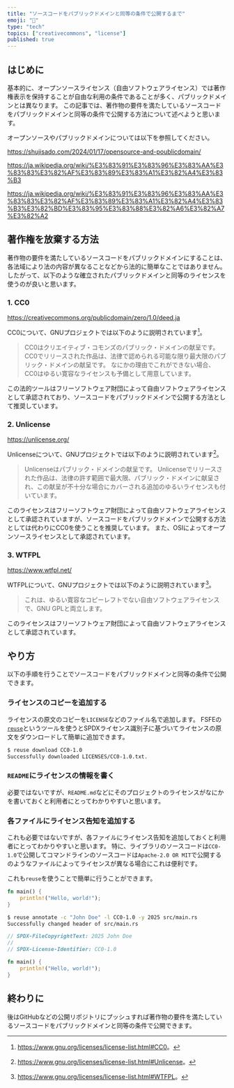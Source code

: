 ```yaml
---
title: "ソースコードをパブリックドメインと同等の条件で公開するまで"
emoji: "📄"
type: "tech"
topics: ["creativecommons", "license"]
published: true
---
```


## はじめに

基本的に、オープンソースライセンス（自由ソフトウェアライセンス）では著作権表示を保持することが自由な利用の条件であることが多く、パブリックドメインとは異なります。
この記事では、著作物の要件を満たしているソースコードをパブリックドメインと同等の条件で公開する方法について述べようと思います。

オープンソースやパブリックドメインについては以下を参照してください。

https://shujisado.com/2024/01/17/opensource-and-poublicdomain/

https://ja.wikipedia.org/wiki/%E3%83%91%E3%83%96%E3%83%AA%E3%83%83%E3%82%AF%E3%83%89%E3%83%A1%E3%82%A4%E3%83%B3

https://ja.wikipedia.org/wiki/%E3%83%91%E3%83%96%E3%83%AA%E3%83%83%E3%82%AF%E3%83%89%E3%83%A1%E3%82%A4%E3%83%B3%E3%82%BD%E3%83%95%E3%83%88%E3%82%A6%E3%82%A7%E3%82%A2

## 著作権を放棄する方法

著作物の要件を満たしているソースコードをパブリックドメインにすることは、各法域により法の内容が異なることなどから法的に簡単なことではありません。
したがって、以下のような確立されたパブリックドメインと同等のライセンスを使うのが良いと思います。

### 1. CC0

https://creativecommons.org/publicdomain/zero/1.0/deed.ja

CC0について、GNUプロジェクトでは以下のように説明されています[^gnu-cc0]。

> CC0はクリエイティブ・コモンズのパブリック・ドメインの献呈です。
> CC0でリリースされた作品は、法律で認められる可能な限り最大限のパブリック・ドメインの献呈です。
> なにかの理由でこれができない場合、CC0はゆるい寛容なライセンスも予備として用意しています。

この法的ツールはフリーソフトウェア財団によって自由ソフトウェアライセンスとして承認されており、ソースコードをパブリックドメインで公開する方法として推奨しています。

### 2. Unlicense

https://unlicense.org/

Unlicenseについて、GNUプロジェクトでは以下のように説明されています[^gnu-unlicense]。

> Unlicenseはパブリック・ドメインの献呈です。
> Unlicenseでリリースされた作品は、法律の許す範囲で最大限、パブリック・ドメインに献呈され、この献呈が不十分な場合にカバーされる追加のゆるいライセンスも付いています。

このライセンスはフリーソフトウェア財団によって自由ソフトウェアライセンスとして承認されていますが、ソースコードをパブリックドメインで公開する方法としては代わりにCC0を使うことを推奨しています。
また、OSIによってオープンソースライセンスとして承認されています。

### 3. WTFPL

https://www.wtfpl.net/

WTFPLについて、GNUプロジェクトでは以下のように説明されています[^gnu-wtfpl]。

> これは、ゆるい寛容なコピーレフトでない自由ソフトウェアライセンスで、GNU GPLと両立します。

このライセンスはフリーソフトウェア財団によって自由ソフトウェアライセンスとして承認されています。

## やり方

以下の手順を行うことでソースコードをパブリックドメインと同等の条件で公開できます。

### ライセンスのコピーを追加する

ライセンスの原文のコピーを`LICENSE`などのファイル名で追加します。
FSFEの[`reuse`](https://github.com/fsfe/reuse-tool)というツールを使うとSPDXライセンス識別子に基づいてライセンスの原文をダウンロードして簡単に追加できます。

```sh
$ reuse download CC0-1.0
Successfully downloaded LICENSES/CC0-1.0.txt.
```

### `README`にライセンスの情報を書く

必要ではないですが、`README.md`などにそのプロジェクトのライセンスがなにかを書いておくと利用者にとってわかりやすいと思います。

### 各ファイルにライセンス告知を追加する

これも必要ではないですが、各ファイルにライセンス告知を追加しておくと利用者にとってわかりやすいと思います。
特に、ライブラリのソースコードは`CC0-1.0`で公開してコマンドラインのソースコードは`Apache-2.0 OR MIT`で公開するのようなファイルによってライセンスが異なる場合にこれは便利です。

これも`reuse`を使うことで簡単に行うことができます。

```rust:main.rs
fn main() {
    println!("Hello, world!");
}
```

```sh
$ reuse annotate -c "John Doe" -l CC0-1.0 -y 2025 src/main.rs
Successfully changed header of src/main.rs
```

```rust:main.rs
// SPDX-FileCopyrightText: 2025 John Doe
//
// SPDX-License-Identifier: CC0-1.0

fn main() {
    println!("Hello, world!");
}
```

## 終わりに

後はGitHubなどの公開リポジトリにプッシュすれば著作物の要件を満たしているソースコードをパブリックドメインと同等の条件で公開できます。

[^gnu-cc0]: <https://www.gnu.org/licenses/license-list.html#CC0>。

[^gnu-unlicense]: <https://www.gnu.org/licenses/license-list.html#Unlicense>。

[^gnu-wtfpl]: <https://www.gnu.org/licenses/license-list.html#WTFPL>。
